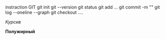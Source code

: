 instraction GIT
git init
git --version
git status
git add ...
git commit -m "" 
git log --oneline --graph
git checkout ....

*Курсив*

**Полужирный**